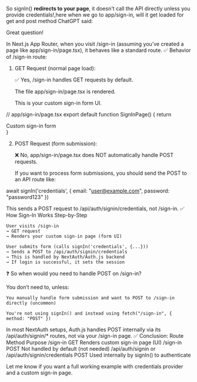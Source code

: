 So signIn() **redirects to your page**, it doesn't call the API directly unless you provide credentials!,here when we go to app/sign-in, will it get loaded for get and post method
ChatGPT said:

Great question!

In Next.js App Router, when you visit /sign-in (assuming you’ve created a page like app/sign-in/page.tsx), it behaves like a standard route.
✅ Behavior of /sign-in route:
1. GET Request (normal page load):

    ✅ Yes, /sign-in handles GET requests by default.

    The file app/sign-in/page.tsx is rendered.

    This is your custom sign-in form UI.

// app/sign-in/page.tsx
export default function SignInPage() {
  return <div>Custom sign-in form</div>
}

2. POST Request (form submission):

    ❌ No, app/sign-in/page.tsx does NOT automatically handle POST requests.

    If you want to process form submissions, you should send the POST to an API route like:

await signIn('credentials', {
  email: "user@example.com",
  password: "password123"
})

This sends a POST request to /api/auth/signin/credentials, not /sign-in.
✅ How Sign-In Works Step-by-Step

    User visits /sign-in
    → GET request
    → Renders your custom sign-in page (form UI)

    User submits form (calls signIn('credentials', {...}))
    → Sends a POST to /api/auth/signin/credentials
    → This is handled by NextAuth/Auth.js backend
    → If login is successful, it sets the session

❓ So when would you need to handle POST on /sign-in?

You don’t need to, unless:

    You manually handle form submission and want to POST to /sign-in directly (uncommon)

    You're not using signIn() and instead using fetch("/sign-in", { method: "POST" })

In most NextAuth setups, Auth.js handles POST internally via its /api/auth/signin/* routes, not via your /sign-in page.
✅ Conclusion:
Route	Method	Purpose
/sign-in	GET	Renders custom sign-in page (UI)
/sign-in	POST	Not handled by default (not needed)
/api/auth/signin or /api/auth/signin/credentials	POST	Used internally by signIn() to authenticate

Let me know if you want a full working example with credentials provider and a custom sign-in page.
